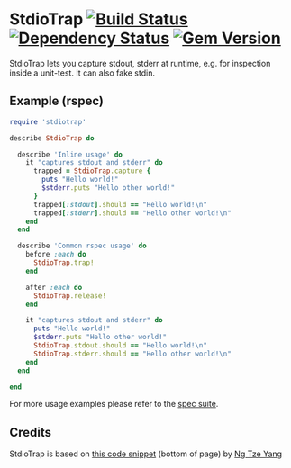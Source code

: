 # StdioTrap [![Build Status](https://travis-ci.org/busyloop/stdiotrap.png?branch=master)](https://travis-ci.org/busyloop/stdiotrap) [![Dependency Status](https://gemnasium.com/busyloop/stdiotrap.png)](https://gemnasium.com/busyloop/stdiotrap) [![Gem Version](https://badge.fury.io/rb/stdiotrap.svg)](https://badge.fury.io/rb/stdiotrap)

StdioTrap lets you capture stdout, stderr at runtime,
e.g. for inspection inside a unit-test. It can also fake stdin.

## Example (rspec)

```ruby
require 'stdiotrap'

describe StdioTrap do

  describe 'Inline usage' do
    it "captures stdout and stderr" do
      trapped = StdioTrap.capture {
        puts "Hello world!"
        $stderr.puts "Hello other world!"
      }
      trapped[:stdout].should == "Hello world!\n"
      trapped[:stderr].should == "Hello other world!\n"
    end
  end

  describe 'Common rspec usage' do
    before :each do
      StdioTrap.trap!
    end

    after :each do
      StdioTrap.release!
    end

    it "captures stdout and stderr" do
      puts "Hello world!"
      $stderr.puts "Hello other world!"
      StdioTrap.stdout.should == "Hello world!\n"
      StdioTrap.stderr.should == "Hello other world!\n"
    end
  end

end
```

For more usage examples please refer to the [spec suite](https://github.com/busyloop/stdiotrap/blob/master/spec/stdiotrap_spec.rb).

## Credits

StdioTrap is based on [this code snippet](http://rails-bestpractices.com/questions/1-test-stdin-stdout-in-rspec) (bottom of page) by [Ng Tze Yang](http://tyenglog.blogspot.de)
